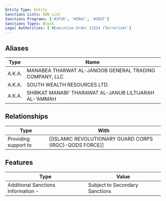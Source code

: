 ```yaml
---
Entity Type: Entity
Sanctions Lists: SDN List
Sanctions Programs: ['#IFSR', '#IRGC', '#SDGT']
Sanctions Types: Block
Legal Authorities: ['#Executive Order 13224 (Terrorism)']
---
```


## Aliases
| Type  | Name      | 
|-------|-----------|
| A.K.A. | MANABEA THARWAT AL-JANOOB GENERAL TRADING COMPANY, LLC |
| A.K.A. | SOUTH WEALTH RESOURCES LTD. |
| A.K.A. | SHIRKAT MANABI' THARAWAT AL-JANUB LILTIJARAH AL-'AMMAH |

## Relationships
| Type  | With      | 
|-------|-----------|
| Providing support to | [[ISLAMIC REVOLUTIONARY GUARD CORPS (IRGC)-QODS FORCE]] |

## Features
| Type  | Value      |
|-------|------------|
| Additional Sanctions Information - | Subject to Secondary Sanctions |
